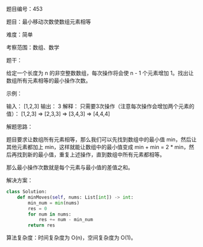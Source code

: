题目编号：453

题目：最小移动次数使数组元素相等

难度：简单

考察范围：数组、数学

题干：

给定一个长度为 n 的非空整数数组，每次操作将会使 n - 1 个元素增加 1。找出让数组所有元素相等的最小操作次数。

示例：

输入：
[1,2,3]
输出：
3
解释：
只需要3次操作（注意每次操作会增加两个元素的值）：
[1,2,3]  =>  [2,3,3]  =>  [3,4,3]  =>  [4,4,4]

解题思路：

题目要求让数组所有元素相等，那么我们可以先找到数组中的最小值 min，然后让其他元素都加上 min，这样就能让数组中的最小值变成 min + min = 2 * min，然后再找到新的最小值，重复上述操作，直到数组中所有元素都相等。

那么最小操作次数就是每个元素与最小值的差值之和。

解决方案：

```python
class Solution:
    def minMoves(self, nums: List[int]) -> int:
        min_num = min(nums)
        res = 0
        for num in nums:
            res += num - min_num
        return res
```

算法复杂度：时间复杂度为 O(n)，空间复杂度为 O(1)。